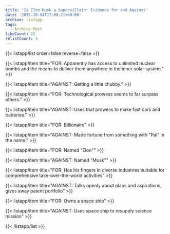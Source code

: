 ```yaml
---
title: 'Is Elon Musk a Supervillain: Evidence for and Against'
date: '2015-10-04T17:00:21+00:00'
archive: listapp
tags: 
  - Archive Post
likeCount: 22
relistCount: 3
---
```



{{< listapp/list order=false reverse=false >}}

   {{< listapp/item title="FOR: Apparently has access to unlimited nuclear bombs and the means to deliver them anywhere in the inner solar system." >}}

   {{< listapp/item title="AGAINST: Getting a little chubby." >}}

   {{< listapp/item title="FOR: Technological prowess seems to far surpass others." >}}

   {{< listapp/item title="AGAINST: Uses that prowess to make fast cars and batteries." >}}

   {{< listapp/item title="FOR: Billionaire" >}}

   {{< listapp/item title="AGAINST: Made fortune from something with \"Pal\" in the name." >}}

   {{< listapp/item title="FOR: Named \"Elon\"" >}}

   {{< listapp/item title="AGAINST: Named \"Musk\"" >}}

   {{< listapp/item title="FOR: Has his fingers in diverse industries suitable for comprehensive take-over-the-world activities" >}}

   {{< listapp/item title="AGAINST: Talks openly about plans and aspirations, gives away patent portfolio" >}}

   {{< listapp/item title="FOR: Owns a space ship" >}}

   {{< listapp/item title="AGAINST: Uses space ship to resupply science mission" >}}

{{< /listapp/list >}}
